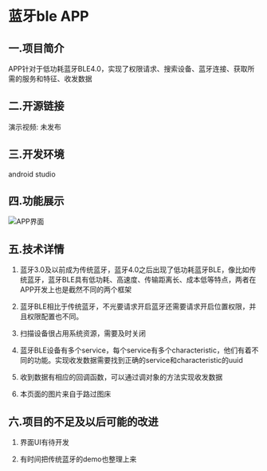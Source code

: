 # 蓝牙ble APP  
## 一.项目简介
APP针对于低功耗蓝牙BLE4.0，实现了权限请求、搜索设备、蓝牙连接、获取所需的服务和特征、收发数据 
## 二.开源链接
演示视频:  未发布
## 三.开发环境
android studio  
## 四.功能展示
![APP界面](https://s4.ax1x.com/2022/02/27/bn4HHS.jpg)  
## 五.技术详情  
1. 蓝牙3.0及以前成为传统蓝牙，蓝牙4.0之后出现了低功耗蓝牙BLE，像比如传统蓝牙，蓝牙BLE具有低功耗、高速度、传输距离长、成本低等特点，两者在APP开发上也是截然不同的两个框架
  
2. 蓝牙BLE相比于传统蓝牙，不光要请求开启蓝牙还需要请求开启位置权限，并且权限配置也不同。 
  
3. 扫描设备很占用系统资源，需要及时关闭  
  
4. 蓝牙BLE设备有多个service，每个service有多个characteristic，他们有着不同的功能。实现收发数据需要找到正确的service和characteristic的uuid  
  
5. 收到数据有相应的回调函数，可以通过调对象的方法实现收发数据  

6. 本页面的图片来自于路过图床  
  
## 六.项目的不足及以后可能的改进  
1. 界面UI有待开发    

2. 有时间把传统蓝牙的demo也整理上来  
 
